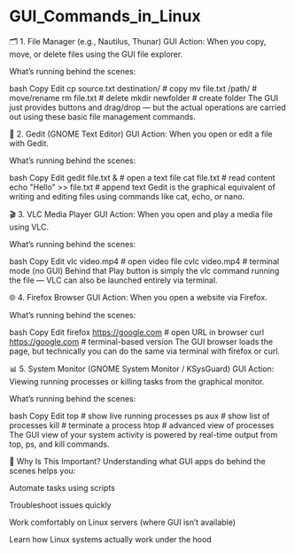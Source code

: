 # GUI_Commands_in_Linux
🗂️ 1. File Manager (e.g., Nautilus, Thunar)
GUI Action: When you copy, move, or delete files using the GUI file explorer.

What’s running behind the scenes:

bash
Copy
Edit
cp source.txt destination/      # copy
mv file.txt /path/              # move/rename
rm file.txt                     # delete
mkdir newfolder                 # create folder
The GUI just provides buttons and drag/drop — but the actual operations are carried out using these basic file management commands.



📝 2. Gedit (GNOME Text Editor)
GUI Action: When you open or edit a file with Gedit.

What’s running behind the scenes:

bash
Copy
Edit
gedit file.txt &                # open a text file
cat file.txt                    # read content
echo "Hello" >> file.txt        # append text
Gedit is the graphical equivalent of writing and editing files using commands like cat, echo, or nano.



🎬 3. VLC Media Player
GUI Action: When you open and play a media file using VLC.

What’s running behind the scenes:

bash
Copy
Edit
vlc video.mp4                   # open video file
cvlc video.mp4                  # terminal mode (no GUI)
Behind that Play button is simply the vlc command running the file — VLC can also be launched entirely via terminal.



🌐 4. Firefox Browser
GUI Action: When you open a website via Firefox.

What’s running behind the scenes:

bash
Copy
Edit
firefox https://google.com      # open URL in browser
curl https://google.com         # terminal-based version
The GUI browser loads the page, but technically you can do the same via terminal with firefox or curl.



📊 5. System Monitor (GNOME System Monitor / KSysGuard)
GUI Action: Viewing running processes or killing tasks from the graphical monitor.

What’s running behind the scenes:

bash
Copy
Edit
top                             # show live running processes
ps aux                          # show list of processes
kill <PID>                      # terminate a process
htop                            # advanced view of processes
The GUI view of your system activity is powered by real-time output from top, ps, and kill commands.

🎯 Why Is This Important?
Understanding what GUI apps do behind the scenes helps you:

Automate tasks using scripts

Troubleshoot issues quickly

Work comfortably on Linux servers (where GUI isn’t available)

Learn how Linux systems actually work under the hood
